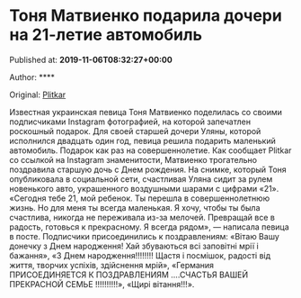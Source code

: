 
# Тоня Матвиенко подарила дочери на 21-летие автомобиль

Published at: **2019-11-06T08:32:27+00:00**

Author: ****

Original: [Plitkar](https://plitkar.com.ua/tonja-matvienko-podarila-docheri-na-21-letie-avtomobil/)

Известная украинская певица Тоня Матвиенко поделилась со своими подписчиками Instagram фотографией, на которой запечатлен роскошный подарок. Для своей старшей дочери Уляны, которой исполнился двадцать один год, певица решила подарить маленький автомобиль. Подарок как раз на совершеннолетие.
Как сообщает Plitkar со ссылкой на Instagram знаменитости, Матвиенко трогательно поздравила старшую дочь с Днем рождения. На снимке, который Тоня опубликовала в социальной сети, счастливая Уляна сидит за рулем новенького авто, украшенного воздушными шарами с цифрами «21».
«Сегодня тебе 21, мой ребенок. Ты перешла в совершеннолетнюю жизнь. Но для меня ты всегда маленькая. Я хочу, чтобы ты была счастлива, никогда не переживала из-за мелочей. Превращай все в радость, готовься к прекрасному. Я всегда рядом», — написала певица в посте.
Подписчики присоединились к поздравлениям: «Вітаю Вашу донечку з Днем народження! Хай збуваються всі заповітні мрії і бажання», «З Днем народження!!!!!!!! Щастя і посмішок, радості від життя, творчих успіхів, здійснення мрій», «Германия ПРИСОЕДИНЯЕТСЯ К ПОЗДРАВЛЕНИЯМ ….СЧАСТЬЯ ВАШЕЙ ПРЕКРАСНОЙ СЕМЬЕ !!!!!!!!!!», «Щирі вітання!!!».

